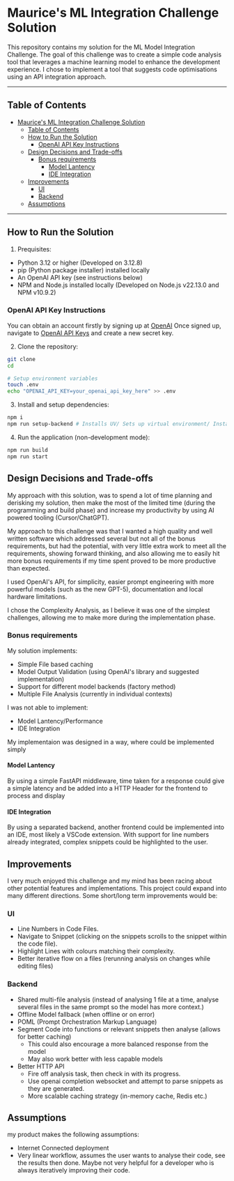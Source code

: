 # Maurice's ML Integration Challenge Solution

This repository contains my solution for the ML Model Integration Challenge. The goal of this challenge was to create a simple code analysis tool that leverages a machine learning model to enhance the development experience. I chose to implement a tool that suggests code optimisations using an API integration approach.



---

## Table of Contents
- [Maurice's ML Integration Challenge Solution](#maurices-ml-integration-challenge-solution)
  - [Table of Contents](#table-of-contents)
  - [How to Run the Solution](#how-to-run-the-solution)
    - [OpenAI API Key Instructions](#openai-api-key-instructions)
  - [Design Decisions and Trade-offs](#design-decisions-and-trade-offs)
    - [Bonus requirements](#bonus-requirements)
      - [Model Lantency](#model-lantency)
      - [IDE Integration](#ide-integration)
  - [Improvements](#improvements)
    - [UI](#ui)
    - [Backend](#backend)
  - [Assumptions](#assumptions)

---

## How to Run the Solution

1. Prequisites:

- Python 3.12 or higher (Developed on 3.12.8)
- pip (Python package installer) installed locally
- An OpenAI API key (see instructions below)
- NPM and Node.js installed locally (Developed on Node.js v22.13.0 and NPM v10.9.2)

### OpenAI API Key Instructions
You can obtain an account firstly by signing up at [OpenAI](https://platform.openai.com/signup)
Once signed up, navigate to [OpenAI API Keys](https://platform.openai.com/api-keys) and create a new secret key.

2. Clone the repository:

```bash
git clone
cd 

# Setup environment variables
touch .env  
echo "OPENAI_API_KEY=your_openai_api_key_here" >> .env
```

3. Install and setup dependencies:

```bash
npm i
npm run setup-backend # Installs UV/ Sets up virtual environment/ Installs dependencies
```

4. Run the application (non-development mode):

```bash
npm run build
npm run start
```


## Design Decisions and Trade-offs

My approach with this solution, was to spend a lot of time planning and derisking my solution, then make the most of the limited time (during the programming and build phase) and increase my productivity by using AI powered tooling (Cursor/ChatGPT).

My approach to this challenge was that I wanted a high quality and well written software which addressed several but not all of the bonus requirements, but had the potential, with very little extra work to meet all the requirements, showing forward thinking, and also allowing me to easily hit more bonus requirements if my time spent proved to be more productive than expected.

I used OpenAI's API, for simplicity, easier prompt engineering with more powerful models (such as the new GPT-5), documentation and local hardware limitations.

I chose the Complexity Analysis, as I believe it was one of the simplest challenges, allowing me to make more during the implementation phase.

### Bonus requirements

My solution implements:

 - Simple File based caching
 - Model Output Validation (using OpenAI's library and suggested implementation)
 - Support for different model backends (factory method)
 - Multiple File Analysis (currently in individual contexts)

I was not able to implement:
 - Model Lantency/Performance
 - IDE Integration

My implementaion was designed in a way, where could be implemented simply

#### Model Lantency

By using a simple FastAPI middleware, time taken for a response could give a simple latency and be added into a HTTP Header for the frontend to process and display

#### IDE Integration

By using a separated backend, another frontend could be implemented into an IDE, most likely a VSCode extension.
With support for line numbers already integrated, complex snippets could be highlighted to the user.


## Improvements

I very much enjoyed this challenge and my mind has been racing about other potential features and implementations. This project could expand into many different directions.
Some short/long term improvements would be:

### UI

- Line Numbers in Code Files.
- Navigate to Snippet (clicking on the snippets scrolls to the snippet within the code file).
- Highlight Lines with colours matching their complexity.
-  Better iterative flow on a files (rerunning analysis on changes while editing files)


###  Backend

- Shared multi-file analysis (instead of analysing 1 file at a time, analyse several files in the same prompt so the model has more context.)
- Offline Model fallback (when offline or on error)
- POML (Prompt Orchestration Markup Language)
- Segment Code into functions or relevant snippets then analyse (allows for better caching)
  - This could also encourage a more balanced response from the model
  - May also work better with less capable models
- Better HTTP API 
  - Fire off analysis task, then check in with its progress. 
  - Use openai completion websocket and attempt to parse snippets as they are generated.
  - More scalable caching strategy (in-memory cache, Redis etc.)


## Assumptions

my product makes the following assumptions:

- Internet Connected deployment
- Very linear workflow, assumes the user wants to analyse their code, see the results then done. Maybe not very helpful for a developer who is always iteratively improving their code.